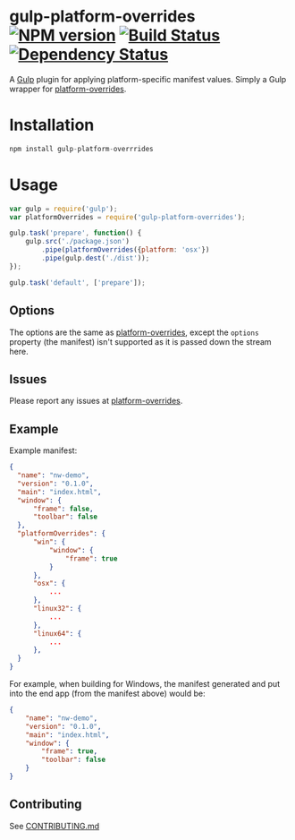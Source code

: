 gulp-platform-overrides [![NPM version][npm-image]][npm-url] [![Build Status][travis-image]][travis-url] [![Dependency Status][depstat-image]][depstat-url]
=====================

A [Gulp](http://github.com/gulpjs/gulp) plugin for applying platform-specific manifest values. Simply a Gulp wrapper for [platform-overrides](http://github.com/adam-lynch/platform-overrides).

# Installation
```js
npm install gulp-platform-overrrides
```

# Usage
```js
var gulp = require('gulp');
var platformOverrides = require('gulp-platform-overrides');

gulp.task('prepare', function() {
    gulp.src('./package.json')
        .pipe(platformOverrides({platform: 'osx'})
        .pipe(gulp.dest('./dist'));
});

gulp.task('default', ['prepare']);
```

## Options

The options are the same as [platform-overrides](http://github.com/adam-lynch/platform-overrides), except the `options` property (the manifest) isn't supported as it is passed down the stream here.

## Issues

Please report any issues at [platform-overrides](http://github.com/adam-lynch/platform-overrides).

## Example

Example manifest:

```json
{
  "name": "nw-demo",
  "version": "0.1.0",
  "main": "index.html",
  "window": {
      "frame": false,
      "toolbar": false
  },
  "platformOverrides": {
      "win": {
          "window": {
              "frame": true
          }
      },
      "osx": {
          ...
      },
      "linux32": {
          ...
      },
      "linux64": {
          ...
      },
  }
}
```

For example, when building for Windows, the manifest generated and put into the end app (from the manifest above) would be:

```json
{
    "name": "nw-demo",
    "version": "0.1.0",
    "main": "index.html",
    "window": {
        "frame": true,
        "toolbar": false
    }
}
```


## Contributing

See [CONTRIBUTING.md](CONTRIBUTING.md)

[npm-url]: https://npmjs.org/package/gulp-platform-overrides
[npm-image]: http://img.shields.io/npm/v/gulp-platform-overrides.svg?style=flat

[travis-url]: http://travis-ci.org/adam-lynch/gulp-platform-overrides
[travis-image]: http://img.shields.io/travis/adam-lynch/gulp-platform-overrides.svg?style=flat

[depstat-url]: https://david-dm.org/adam-lynch/gulp-platform-overrides
[depstat-image]: https://david-dm.org/adam-lynch/gulp-platform-overrides.svg?style=flat
